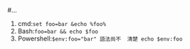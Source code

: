 #...

1. cmd:`set foo=bar &echo %foo%`
2. Bash:`foo=bar && echo $foo`
3. Powershell:`$env:foo="bar" 語法尚不  清楚 echo $env:foo`
